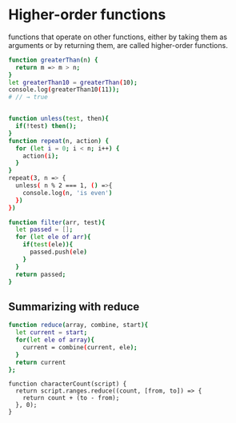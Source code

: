 # Higher-order functions

functions that operate on other functions, either by taking them as arguments or by returning them, are called higher-order functions.

```bash
function greaterThan(n) {
  return m => m > n;
}
let greaterThan10 = greaterThan(10);
console.log(greaterThan10(11));
# // → true

```

```bash

function unless(test, then){
  if(!test) then();
}
function repeat(n, action) {
  for (let i = 0; i < n; i++) {
    action(i);
  }
}
repeat(3, n => {
  unless( n % 2 === 1, () =>{
    console.log(n, 'is even')
  })
})
```
```bash
function filter(arr, test){
  let passed = [];
  for (let ele of arr){
    if(test(ele)){
      passed.push(ele)
    }
  }
  return passed;
}
```
## Summarizing with reduce

```bash
function reduce(array, combine, start){
  let current = start;
  for(let ele of array){
    current = combine(current, ele);
  }
  return current
};
```
```
function characterCount(script) {
  return script.ranges.reduce((count, [from, to]) => {
    return count + (to - from);
  }, 0);
}
```